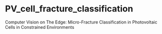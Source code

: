# PV_cell_fracture_classification
Computer Vision on The Edge: Micro-Fracture Classification in Photovoltaic Cells in Constrained Environments
